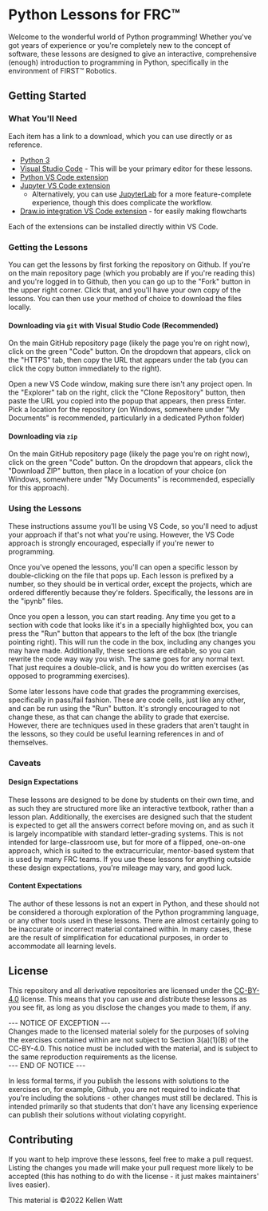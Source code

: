 # Python Lessons for FRC™

Welcome to the wonderful world of Python programming! Whether you've got years of experience or you're completely new 
to the concept of software, these lessons are designed to give an interactive, comprehensive (enough) introduction to 
programming in Python, specifically in the environment of FIRST™ Robotics.


## Getting Started
### What You'll Need
Each item has a link to a download, which you can use directly or as reference.
- [Python 3](https://www.python.org/downloads/)
- [Visual Studio Code](https://code.visualstudio.com/) - This will be your primary editor for these lessons.
- [Python VS Code extension](https://marketplace.visualstudio.com/items?itemName=ms-python.python)
- [Jupyter VS Code extension](https://marketplace.visualstudio.com/items?itemName=ms-toolsai.jupyter) 
  - Alternatively, you can use [JupyterLab](https://jupyterlab.readthedocs.io/en/stable/) for a more feature-complete 
    experience, though this does complicate the workflow.
- [Draw.io integration VS Code extension](https://marketplace.visualstudio.com/items?itemName=hediet.vscode-drawio) - for easily making flowcharts

Each of the extensions can be installed directly within VS Code.  

### Getting the Lessons
You can get the lessons by first forking the repository on Github. If you're on the main repository page (which you probably
are if you're reading this) and you're logged in to Github, then you can go up to the "Fork" button in the upper right corner.
Click that, and you'll have your own copy of the lessons. You can then use your method of choice to download the files locally.

#### Downloading via `git` with Visual Studio Code (Recommended)
On the main GitHub repository page (likely the page you're on right now), click on the green "Code" button. On the 
dropdown that appears, click on the "HTTPS" tab, then copy the URL that appears under the tab (you can click the copy button 
immediately to the right). 

Open a new VS Code window, making sure there isn't any project open. In the "Explorer" tab on the right, click the "Clone 
Repository" button, then paste the URL you copied into the popup that appears, then press Enter. Pick a location for the 
repository (on Windows, somewhere under "My Documents" is recommended, particularly in a dedicated Python folder)

#### Downloading via `zip`
On the main GitHub repository page (likely the page you're on right now), click on the green "Code" button. On the 
dropdown that appears, click the "Download ZIP" button, then place in a location of your choice (on Windows, somewhere 
under "My Documents" is recommended, especially for this approach).

### Using the Lessons
These instructions assume you'll be using VS Code, so you'll need to adjust your approach if that's not what you're using. 
However, the VS Code approach is strongly encouraged, especially if you're newer to programming.

Once you've opened the lessons, you'll can open a specific lesson by double-clicking on the file that pops up. Each lesson is 
prefixed by a number, so they should be in vertical order, except the projects, which are ordered differently because they're 
folders. Specifically, the lessons are in the "ipynb" files.

Once you open a lesson, you can start reading. Any time you get to a section with code that looks like it's in a specially 
highlighted box, you can press the "Run" button that appears to the left of the box (the triangle pointing right). This will 
run the code in the box, including any changes you may have made. Additionally, these sections are editable, so you can 
rewrite the code way way you wish. The same goes for any normal text. That just requires a double-click, and is how you do 
written exercises (as opposed to programming exercises).

Some later lessons have code that grades the programming exercises, specifically in pass/fail fashion. These are code cells,
just like any other, and can be run using the "Run" button. It's strongly encouraged to not change these, as that can change 
the ability to grade that exercise. However, there are techniques used in these graders that aren't taught in the lessons, 
so they could be useful learning references in and of themselves.

### Caveats
#### Design Expectations
These lessons are designed to be done by students on their own time, and as such they are structured more like an 
interactive textbook, rather than a lesson plan. Additionally, the exercises are designed such that the student 
is expected to get all the answers correct before moving on, and as such it is largely incompatible with standard 
letter-grading systems. This is not intended for large-classroom use, but for more of a flipped, one-on-one approach, which 
is suited to the extracurricular, mentor-based system that is used by many FRC teams. If you use these lessons for 
anything outside these design expectations, you're mileage may vary, and good luck.

#### Content Expectations
The author of these lessons is not an expert in Python, and these should not be considered a thorough exploration of 
the Python programming language, or any other tools used in these lessons. There are almost certainly going to be 
inaccurate or incorrect material contained within. In many cases, these are the result of simplification for 
educational purposes, in order to accommodate all learning levels.



## License
This repository and all derivative repositories are licensed under the [CC-BY-4.0](./LICENSE.txt) license. This means that you 
can use and distribute these lessons as you see fit, as long as you disclose the changes you made to them, if any. 

--- NOTICE OF EXCEPTION ---<br>
Changes made to the licensed material solely for the purposes of solving the exercises contained within 
are not subject to Section 3(a)(1)(B) of the CC-BY-4.0. This notice must be included with the material, and is 
subject to the same reproduction requirements as the license.<br>
--- END OF NOTICE ---

In less formal terms, if you publish the lessons with solutions to the exercises on, for example, Github, you are not 
required to indicate that you're including the solutions - other changes must still be declared. This is intended 
primarily so that students that don't have any licensing experience can publish their solutions without violating copyright.


## Contributing
If you want to help improve these lessons, feel free to make a pull request. Listing the changes you made will make 
your pull request more likely to be accepted (this has nothing to do with the license - it just makes maintainers' lives easier).


This material is ©2022 Kellen Watt